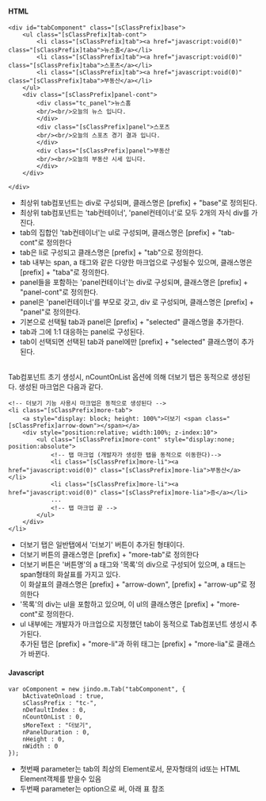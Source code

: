 #### HTML

	<div id="tabComponent" class="[sClassPrefix]base">		
		<ul class="[sClassPrefix]tab-cont">
			<li class="[sClassPrefix]tab"><a href="javascript:void(0)" class="[sClassPrefix]taba">뉴스홈</a></li>
			<li class="[sClassPrefix]tab"><a href="javascript:void(0)" class="[sClassPrefix]taba">스포츠</a></li>
			<li class="[sClassPrefix]tab"><a href="javascript:void(0)" class="[sClassPrefix]taba">부동산</a></li>
		</ul>		
		<div class="[sClassPrefix]panel-cont">
			<div class="tc_panel">뉴스홈
			<br/><br/>오늘의 뉴스 입니다.
			</div>
			<div class="[sClassPrefix]panel">스포츠
			<br/><br/>오늘의 스포츠 경기 결과 입니다.
			</div>
			<div class="[sClassPrefix]panel">부동산
			<br/><br/>오늘의 부동산 시세 입니다.
			</div>
		</div>
		
	</div> 


* 최상위 tab컴포넌트는 div로 구성되며, 클래스명은 [prefix] + "base"로 정의된다.
* 최상위 tab컴포넌트는 'tab컨테이너', 'panel컨테이너'로 모두 2개의 자식 div를 가진다.
* tab의 집합인 'tab컨테이너'는 ul로 구성되며, 클래스명은 [prefix] + "tab-cont"로 정의한다
* tab은 li로 구성되고 클래스명은 [prefix] + "tab"으로 정의한다.
* tab 내부는 span, a 태그와 같은 다양한 마크업으로 구성될수 있으며, 클래스명은 [prefix] + "taba"로 정의한다.
* panel들을 포함하는 'panel컨테이너'는 div로 구성되며, 클래스명은 [prefix] + "panel-cont"로 정의한다.
* panel은 'panel컨테이너'를 부모로 갖고, div 로 구성되며, 클래스명은 [prefix] + "panel"로 정의한다.
* 기본으로 선택될 tab과 panel은 [prefix] + "selected" 클래스명을 추가한다.
* tab과 그에 1:1 대응하는 panel로 구성된다.
* tab이 선택되면 선택된 tab과 panel에만 [prefix] + "selected" 클래스명이 추가된다.

<br>  
Tab컴포넌트 초기 생성시, nCountOnList 옵션에 의해 더보기 탭은 동적으로 생성된다.
생성된 마크업은 다음과 같다.

	<!-- 더보기 기능 사용시 마크업은 동적으로 생성된다 -->
	<li class="[sClassPrefix]more-tab">
		<a style="display: block; height: 100%">더보기 <span class="[sClassPrefix]arrow-down"></span></a>
		<div style="position:relative; width:100%; z-index:10">
			<ul class="[sClassPrefix]more-cont" style="display:none; position:absolute">
				<!-- 탭 마크업 (개발자가 생성한 탭을 동적으로 이동한다)-->
				<li class="[sClassPrefix]more-li"><a href="javascript:void(0)" class="[sClassPrefix]more-lia">부동산</a></li>
				<li class="[sClassPrefix]more-li"><a href="javascript:void(0)" class="[sClassPrefix]more-lia">증</a></li>
				...
				<!-- 탭 마크업 끝 -->
			</ul>
		</div>
	</li>

* 더보기 탭은 일반탭에서 '더보기' 버튼이 추가된 형태이다.
* 더보기 버튼의 클래스명은 [prefix] + "more-tab"로 정의한다
* 더보기 버튼은 '버튼명'의 a 태그와 '목록'의 div으로 구성되어 있으며, a 태드는 span형태의 화살표를 가지고 있다. <br />
이 화살표의 클래스명은 [prefix] + "arrow-down", [prefix] + "arrow-up"로 정의한다
* '목록'의 div는 ul을 포함하고 있으며, 이 ul의 클래스명은 [prefix] + "more-cont"로 정의한다.
* ul 내부에는 개발자가 마크업으로 지정했던 tab이 동적으로 Tab컴포넌트 생성시 추가된다.<br />
추가된 탭은 [prefix] + "more-li"과 하위 태그는 [prefix] + "more-lia"로 클래스가 바뀐다.


#### Javascript

	var oComponent = new jindo.m.Tab("tabComponent", {
		bActivateOnload : true,
		sClassPrefix : "tc-",
		nDefaultIndex : 0,
		nCountOnList : 0,
		sMoreText : "더보기",
		nPanelDuration : 0,
		nHeight : 0,
		nWidth : 0
	});

* 첫번째 parameter는 tab의 최상의 Element로서, 문자형태의 id또는 HTML Element객체를 받을수 있음
* 두번째 parameter는 option으로 써, 아래 표 참조
